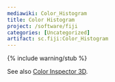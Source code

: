 ```yaml
---
mediawiki: Color_Histogram
title: Color Histogram
project: /software/fiji
categories: [Uncategorized]
artifact: sc.fiji:Color_Histogram
---
```


{% include warning/stub %}


See also [Color Inspector 3D](/plugins/color-inspector-3d).



